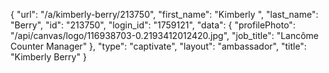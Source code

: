 {
    "url": "\/a\/kimberly-berry\/213750",
    "first_name": "Kimberly ",
    "last_name": "Berry",
    "id": "213750",
    "login_id": "1759121",
    "data": {
        "profilePhoto": "\/api\/canvas\/logo\/116938703-0.2193412012420.jpg",
        "job_title": "Lancôme Counter Manager"
    },
    "type": "captivate",
    "layout": "ambassador",
    "title": "Kimberly  Berry"
}